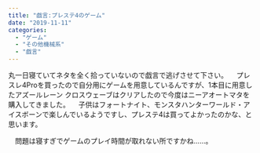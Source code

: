 ```yaml
---
title: "戯言:プレステ4のゲーム"
date: "2019-11-11"
categories: 
  - "ゲーム"
  - "その他機械系"
  - "戯言"
---
```


丸一日寝ていてネタを全く拾っていないので戯言で逃げさせて下さい。 　プレスレ4Proを買ったので自分用にゲームを用意しているんですが、1本目に用意したアズールレーン クロスウェーブはクリアしたので今度はニーアオートマタを購入してきました。 　子供はフォートナイト、モンスタハンターワールド・アイスボーンで楽しんでいるようですし、プレステ4は買ってよかったのかな、と思います。

　問題は寝すぎでゲームのプレイ時間が取れない所ですかね……。
